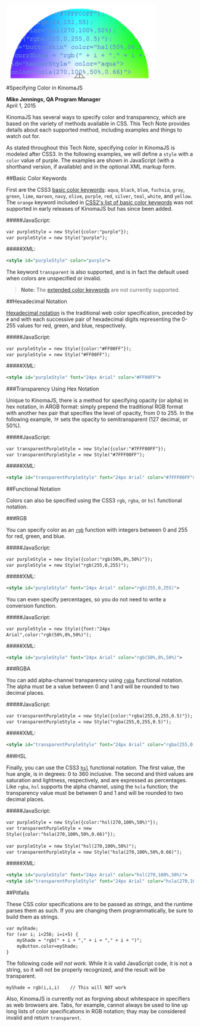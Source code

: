 <!-- Version: 160412-KO / Last reviewed: December 2015

KinomaJS has several ways to specify color and transparency, which are based on the variety of methods available in CSS. This Tech Note provides details about each supported method, including examples and things to watch out for.
-->

<img alt="" src="img/specifying-color-in-kinomajs_icon.png" class="technoteIllus" >

#Specifying Color in KinomaJS

**Mike Jennings, QA Program Manager**  
April 1, 2015

KinomaJS has several ways to specify color and transparency, which are based on the variety of methods available in CSS. This Tech Note provides details about each supported method, including examples and things to watch out for.

As stated throughout this Tech Note, specifying color in KinomaJS is modeled after CSS3. In the following examples, we will define a `style` with a `color` value of purple. The  examples are shown in JavaScript (with a shorthand version, if available) and in the optional XML markup form.


##Basic Color Keywords

First are the CSS3 [basic color keywords](http://www.w3.org/TR/css3-color/#html4): `aqua`, `black`, `blue`, `fuchsia`, `gray`, `green`, `lime`, `maroon`, `navy`, `olive`, `purple`, `red`, `silver`, `teal`, `white`, and `yellow`. The `orange` keyword included in [CSS2's list of basic color keywords](http://www.w3.org/TR/CSS2/syndata.html#value-def-color) was not supported in early releases of KinomaJS but has since been added.

#####JavaScript:

```
var purpleStyle = new Style({color:"purple"});
var purpleStyle = new Style("purple");
```

#####XML:

```xml
<style id="purpleStyle" color="purple">
```
	
The keyword `transparent` is also supported, and is in fact the default used when colors are unspecified or invalid.

>**Note:** The [extended color keywords](http://www.w3.org/TR/css3-color/#svg-color) are not currently supported.

##Hexadecimal Notation

[Hexadecimal notation](http://www.w3.org/TR/css3-color/#numerical) is the traditional web color specification, preceded by `#` and with each successive pair of hexadecimal digits representing the 0-255 values for red, green, and blue, respectively.
	
#####JavaScript:

```
var purpleStyle = new Style({color:"#FF00FF"});
var purpleStyle = new Style("#FF00FF");
```

#####XML:

```xml
<style id="purpleStyle" font="24px Arial" color="#FF00FF">
```

###Transparency Using Hex Notation

Unique to KinomaJS, there is a method for specifying opacity (or alpha) in hex notation, in ARGB format: simply prepend the traditional RGB format with another hex pair that specifies the level of opacity, from 0 to 255. In the following example, `7F` sets the opacity to semitransparent (127 decimal, or 50%).

#####JavaScript:

```
var transparentPurpleStyle = new Style({color:"#7FFF00FF"});
var transparentPurpleStyle = new Style("#7FFF00FF");
```

#####XML:

```xml
<style id="transparentPurpleStyle" font="24px Arial" color="#7FFF00FF">
```

##Functional Notation

Colors can also be specified using the CSS3 `rgb`, `rgba`, or `hsl` functional notation.

###RGB

You can specify color as an [`rgb`](http://www.w3.org/TR/css3-color/#rgb-color) function with integers between 0 and 255 for red, green, and blue.

#####JavaScript:

```
var purpleStyle = new Style({color:"rgb(50%,0%,50%)"});
var purpleStyle = new Style("rgb(255,0,255)");
```

#####XML:

```xml
<style id="purpleStyle" font="24px Arial" color="rgb(255,0,255)">
```
	
You can even specify percentages, so you do not need to write a conversion function.

#####JavaScript:

```
var purpleStyle = new Style({font:"24px Arial",color:"rgb(50%,0%,50%)");
```

#####XML:

```xml
<style id="purpleStyle" font="24px Arial" color="rgb(50%,0%,50%)">
```

###RGBA

You can add alpha-channel transparency using [`rgba`](http://www.w3.org/TR/css3-color/#rgba-color) functional notation. The alpha must be a value between 0 and 1 and will be rounded to two decimal places.

#####JavaScript:

```
var transparentPurpleStyle = new Style({color:"rgba(255,0,255,0.5)"});
var transparentPurpleStyle = new Style("rgba(255,0,255,0.5)");
```

#####XML:

```xml
<style id="transparentPurpleStyle" font="24px Arial" color="rgba(255,0,255,0.5)">
```
	
###HSL

Finally, you can use the CSS3 [`hsl`](http://www.w3.org/TR/css3-color/#hsl-color) functional notation. The first value, the hue angle, is in degrees: 0 to 360 inclusive. The second and third values are saturation and lightness, respectively, and are expressed as percentages. Like `rgba`, `hsl` supports the alpha channel, using the `hsla` function; the transparency value must be between 0 and 1 and will be rounded to two decimal places.

#####JavaScript:

```
var purpleStyle = new Style({color:"hsl(270,100%,50%)"});
var transparentPurpleStyle = new Style({color:"hsla(270,100%,50%,0.66)"});

var purpleStyle = new Style("hsl(270,100%,50%)");
var transparentPurpleStyle = new Style("hsla(270,100%,50%,0.66)");
```

#####XML:

```xml
<style id="purpleStyle" font="24px Arial" color="hsl(270,100%,50%)">
<style id="transparentPurpleStyle" font="24px Arial" color="hsla(270,100%,50%,0.66)">
```

##Pitfalls

These CSS color specifications are to be passed as *strings*, and the runtime parses them as such. If you are changing them programmatically, be sure to build them as strings.

```
var myShade;
for (var i; i<256; i=i+5) {
	myShade = "rgb(" + i + "," + i + "," + i + ")";
	myButton.color=myShade;
}
```
	
The following code *will not work*. While it is valid JavaScript code, it is not a string, so it will not be properly recognized, and the result will be transparent.

```
myShade = rgb(i,i,i)	// This will NOT work
```
	
Also, KinomaJS is currently not as forgiving about whitespace in specifiers as web browsers are. Tabs, for example, cannot always be used to line up long lists of color specifications in RGB notation; thay may be considered invalid and return `transparent`.